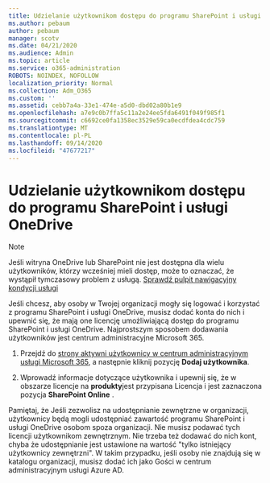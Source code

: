 ```yaml
---
title: Udzielanie użytkownikom dostępu do programu SharePoint i usługi OneDrive
ms.author: pebaum
author: pebaum
manager: scotv
ms.date: 04/21/2020
ms.audience: Admin
ms.topic: article
ms.service: o365-administration
ROBOTS: NOINDEX, NOFOLLOW
localization_priority: Normal
ms.collection: Adm_O365
ms.custom: ''
ms.assetid: cebb7a4a-33e1-474e-a5d0-dbd02a80b1e9
ms.openlocfilehash: a7e9c0b7ffa5c11a2e24ee5fda6491f049f985f1
ms.sourcegitcommit: c6692ce0fa1358ec3529e59ca0ecdfdea4cdc759
ms.translationtype: MT
ms.contentlocale: pl-PL
ms.lasthandoff: 09/14/2020
ms.locfileid: "47677217"
---
```

# <a name="give-users-access-to-sharepoint-and-onedrive"></a>Udzielanie użytkownikom dostępu do programu SharePoint i usługi OneDrive

> [!NOTE]
> Jeśli witryna OneDrive lub SharePoint nie jest dostępna dla wielu użytkowników, którzy wcześniej mieli dostęp, może to oznaczać, że wystąpił tymczasowy problem z usługą. [Sprawdź pulpit nawigacyjny kondycji usługi](https://portal.office.com/adminportal/home#/servicehealth)
  
Jeśli chcesz, aby osoby w Twojej organizacji mogły się logować i korzystać z programu SharePoint i usługi OneDrive, musisz dodać konta do nich i upewnić się, że mają one licencję umożliwiającą dostęp do programu SharePoint i usługi OneDrive. Najprostszym sposobem dodawania użytkowników jest centrum administracyjne Microsoft 365.
  
1. Przejdź do [strony aktywni użytkownicy w centrum administracyjnym usługi Microsoft 365](https://portal.office.com/adminportal/home#/users), a następnie kliknij pozycję **Dodaj użytkownika**.
    
2. Wprowadź informacje dotyczące użytkownika i upewnij się, że w obszarze licencje na **produkty**jest przypisana Licencja i jest zaznaczona pozycja **SharePoint Online** . 
    
Pamiętaj, że Jeśli zezwolisz na udostępnianie zewnętrzne w organizacji, użytkownicy będą mogli udostępniać zawartość programu SharePoint i usługi OneDrive osobom spoza organizacji. Nie musisz podawać tych licencji użytkownikom zewnętrznym. Nie trzeba też dodawać do nich kont, chyba że udostępnianie jest ustawione na wartość "tylko istniejący użytkownicy zewnętrzni". W takim przypadku, jeśli osoby nie znajdują się w katalogu organizacji, musisz dodać ich jako Gości w centrum administracyjnym usługi Azure AD.
  

